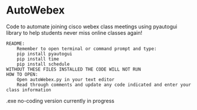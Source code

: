 # AutoWebex
Code to automate joining cisco webex class meetings using pyautogui library to help students never miss online classes again!

	README:
		Remember to open terminal or command prompt and type:
		pip install pyautogui
		pip install time
		pip install schedule
	WITHOUT THESE FILES INSTALLED THE CODE WILL NOT RUN
	HOW TO OPEN:
		Open autoWebex.py in your text editor
		Read through comments and update any code indicated and enter your class information


.exe no-coding version currently in progress

